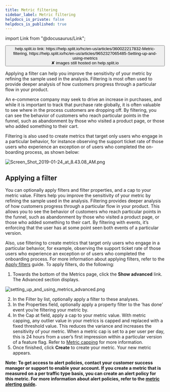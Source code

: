 ```yaml
---
title: Metric filtering
sidebar_label: Metric filtering
helpdocs_is_private: false
helpdocs_is_published: true
---
```


import Link from "@docusaurus/Link";

<p>
  <button style={{borderRadius:'8px', border:'1px', fontFamily:'Courier New', fontWeight:'800', textAlign:'left'}}> help.split.io link: https://help.split.io/hc/en-us/articles/360022217832-Metric-filtering, https://help.split.io/hc/en-us/articles/9652327065485-Setting-up-and-using-metrics <br /> ✘ images still hosted on help.split.io </button>
</p>

<p>
  <span>Applying a filter can help you improve the sensitivity of your metric by refining the sample used in the analysis. Filtering is most often used to provide deeper analysis of how customers progress through a particular flow in your product. </span>
</p>
<p>
  <span>An e-commerce company may seek to drive an increase in purchases, and while it is important to track that purchase rate globally, it is often valuable to see where in the process customers are dropping off. By filtering, you can see the behavior of customers who reach particular points in the funnel, such as abandonment by those who visited a product page, or those who added something to their cart. </span>
</p>
<p>
  <span>Filtering is also used to create metrics that target only users who engage in a particular behavior, for instance observing the support ticket rate of those users who experience an exception or of users who completed the on-boarding process, as shown below:</span><strong><br /></strong>
</p>
<p>
  <img src="https://help.split.io/hc/article_attachments/360019455852/Screen_Shot_2019-01-24_at_8.43.08_AM.png" alt="Screen_Shot_2019-01-24_at_8.43.08_AM.png" />
</p>

## Applying a filter

You can optionally apply filters and filter properties, and a cap to your metric value. Filters help you improve the sensitivity of your metric by refining the sample used in the analysis. Filtering provides deeper analysis of how customers progress through a particular flow in your product. This allows you to see the behavior of customers who reach particular points in the funnel, such as abandonment by those who visited a product page, or those who added something to their cart. By filtering with events, it’s enforcing that the user has at some point seen both events of a particular version.

 Also, use filtering to create metrics that target only users who engage in a particular behavior, for example, observing the support ticket rate of those users who experience an exception or of users who completed the onboarding process. For more information about applying filters, refer to the [Apply filters](https://help.split.io/hc/en-us/articles/360020848451-Apply-filters) guide. To apply filters, do the following:

1. Towards the bottom of the Metrics page, click the **Show advanced** link. The Advanced section displays.

  <img src="https://help.split.io/hc/article_attachments/30833216436109" alt="setting_up_and_using_metrics_advanced.png" />

2. In the Filter by list, optionally apply a filter to these analyses. 
3. In the Properties field, optionally apply a property filter to the ‘has done’ event you’re filtering your metric by.
4. In the Cap at field, apply a cap to your metric value. With metric capping, any outlier value in your metrics is capped and replaced with a fixed threshold value. This reduces the variance and increases the sensitivity of your metric. When a metric cap is set to a per user per day, this is 24 hours from a user’s first impression within a particular version of a feature flag. Refer to [Metric capping](https://help.split.io/hc/en-us/articles/360022165552-Metric-capping) for more information.
5. Once finished, click **Create** to create your metric. Your new metric appears.

**Note: To get access to alert policies, contact your customer success manager or support to enable your account. If you create a metric that is measured on a per traffic type basis, you can create an alert policy for this metric. For more information about alert policies, refer to the [metric alerting guide](https://help.split.io/hc/en-us/articles/19832312225293-Configuring-metric-alerting).**